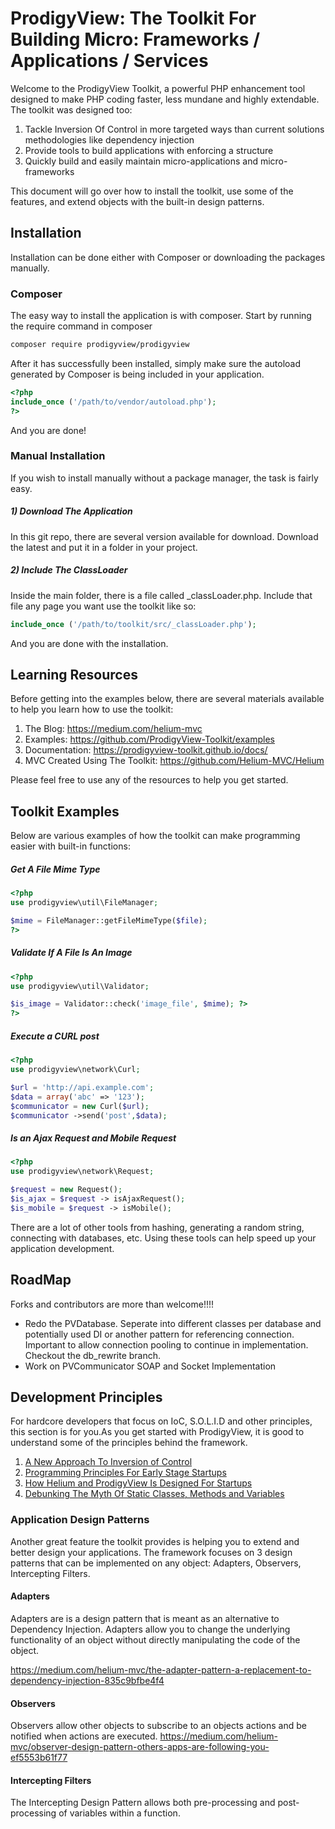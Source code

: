 # ProdigyView: The Toolkit For Building Micro: Frameworks / Applications / Services

Welcome to the ProdigyView Toolkit, a powerful PHP enhancement tool designed to make PHP coding faster, less mundane and highly extendable. The toolkit was designed too:

1. Tackle Inversion Of Control in more targeted ways than current solutions methodologies like dependency injection
2. Provide tools to build applications with enforcing a structure
3. Quickly build and easily maintain micro-applications and micro-frameworks

This document will go over how to install the toolkit, use some of the features, and extend objects with the built-in design patterns.

## Installation

Installation can be done either with Composer or downloading the packages manually.

### Composer

The easy way to install the application is with composer. Start by running the require command in composer

```bash
composer require prodigyview/prodigyview
```

After it has successfully been installed, simply make sure the autoload generated by Composer is being included in your application.

```php
<?php
include_once ('/path/to/vendor/autoload.php');
?>
```

And you are done!

### Manual Installation

If you wish to install manually without a package manager, the task is fairly easy.

##### 1) Download The Application

In this git repo, there are several version available for download. Download the latest and put it in a folder in your project.

##### 2) Include The ClassLoader

Inside the main folder, there is a file called _classLoader.php. Include that file any page you want use the toolkit like so:

```php
include_once ('/path/to/toolkit/src/_classLoader.php');
```

And you are done with the installation.

## Learning Resources
Before getting into the examples below, there are several materials available to help you learn how to use the toolkit:

1. The Blog: https://medium.com/helium-mvc
2. Examples: https://github.com/ProdigyView-Toolkit/examples
3. Documentation: https://prodigyview-toolkit.github.io/docs/
4. MVC Created Using The Toolkit: https://github.com/Helium-MVC/Helium

Please feel free to use any of the resources to help you get started.

## Toolkit Examples

Below are various examples of how the toolkit can make programming easier with built-in functions:

##### Get A File Mime Type
```php
<?php
use prodigyview\util\FileManager;

$mime = FileManager::getFileMimeType($file);
?>
```

##### Validate If A File Is An Image
```php
<?php
use prodigyview\util\Validator;

$is_image = Validator::check('image_file', $mime); ?>
?>
```

##### Execute a CURL post
```php
<?php
use prodigyview\network\Curl;

$url = 'http://api.example.com';
$data = array('abc' => '123');
$communicator = new Curl($url);
$communicator ->send('post',$data);
```

##### Is an Ajax Request and Mobile Request
```php
<?php
use prodigyview\network\Request;

$request = new Request();
$is_ajax = $request -> isAjaxRequest();
$is_mobile = $request -> isMobile();
```

There are a lot of other tools from hashing, generating a random string, connecting with databases, etc. Using these tools can help speed up your application development.

## RoadMap

Forks and contributors are more than welcome!!!!

- Redo the PVDatabase. Seperate into different classes per database and potentially used DI or another pattern for referencing connection. Important to allow connection pooling to continue in implementation. Checkout the db_rewrite branch.
- Work on PVCommunicator SOAP and Socket Implementation

## Development Principles

For hardcore developers that focus on IoC, S.O.L.I.D and other principles, this section is for you.As you get started with ProdigyView, it is good to understand some of the principles behind the framework.

1.  [A New Approach To Inversion of Control ](https://medium.com/helium-mvc/a-new-approach-to-inversion-of-control-with-prodigyview-e15a34cff0d "A New Approach To Inversion of Control ")
2. [Programming Principles For Early Stage Startups](https://medium.com/helium-mvc/programming-principles-for-early-stage-startups-1215ad14bcb8 "Programming Principles For Early Stage Startups")
3. [How Helium and ProdigyView Is Designed For Startups](https://medium.com/helium-mvc/how-helium-and-prodigyview-is-designed-for-startups-a0e4c53edd32 "How Helium and ProdigyView Is Designed For Startups")
4.  [Debunking The Myth Of Static Classes, Methods and Variables](https://medium.com/helium-mvc/debunking-the-myth-of-static-classes-methods-and-variables-8059472a1bc7 "Debunking The Myth Of Static Classes, Methods and Variables")

### Application Design Patterns

Another great feature the toolkit provides is helping you to extend and better design your applications. The framework focuses on 3 design patterns that can be implemented on any object: Adapters, Observers,
Intercepting Filters.

#### Adapters
Adapters are is a design pattern that is meant as an alternative to Dependency Injection. Adapters allow you to change the underlying functionality of an object without directly manipulating the code of the object.

https://medium.com/helium-mvc/the-adapter-pattern-a-replacement-to-dependency-injection-835c9bfbe4f4

#### Observers
Observers allow other objects to subscribe to an objects actions and be notified when actions are executed.
https://medium.com/helium-mvc/observer-design-pattern-others-apps-are-following-you-ef5553b61f77

#### Intercepting Filters
The Intercepting Design Pattern allows both pre-processing and post-processing of variables within a function.




